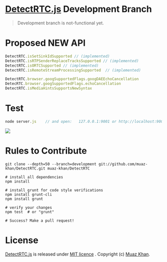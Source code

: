# [DetectRTC.js](https://github.com/muaz-khan/DetectRTC) Development Branch

> Development branch is not-functional yet.

# Proposed NEW API

```javascript
DetectRTC.isSetSinkIdSupported // (implemented)
DetectRTC.isRTPSenderReplaceTracksSupported // (implemented)
DetectRTC.isORTCSupported // (implemented)
DetectRTC.isRemoteStreamProcessingSupported  // (implemented)

DetectRTC.browser.googSupportedFlags.googDAEEchoCancellation
DetecRTC.browser.googSupportedFlags.echoCancellation
DetectRTC.isMediaHintsSupportsNewSyntax
```

# Test

```javascript
node server.js    // and open:   127.0.0.1:9001 or http://localhost:9001
```

<img src="https://i.imgur.com/YXehckT.jpg?1" />

# Rules to Contribute

```
git clone --depth=50 --branch=development git://github.com/muaz-khan/DetectRTC.git muaz-khan/DetectRTC

# install all dependencies
npm install

# install grunt for code style verifications
npm install grunt-cli
npm install grunt

# verify your changes
npm test  # or "grunt"

# Success? Make a pull request!
```

# License

[DetectRTC.js](https://github.com/muaz-khan/DetectRTC) is released under [MIT licence](https://www.webrtc-experiment.com/licence/) . Copyright (c) [Muaz Khan](http://www.MuazKhan.com/).
